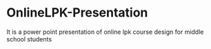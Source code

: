 # OnlineLPK-Presentation
It is a power point presentation of online lpk course design for middle school students
